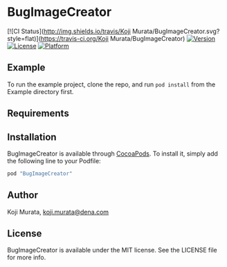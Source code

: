 # BugImageCreator

[![CI Status](http://img.shields.io/travis/Koji Murata/BugImageCreator.svg?style=flat)](https://travis-ci.org/Koji Murata/BugImageCreator)
[![Version](https://img.shields.io/cocoapods/v/BugImageCreator.svg?style=flat)](http://cocoapods.org/pods/BugImageCreator)
[![License](https://img.shields.io/cocoapods/l/BugImageCreator.svg?style=flat)](http://cocoapods.org/pods/BugImageCreator)
[![Platform](https://img.shields.io/cocoapods/p/BugImageCreator.svg?style=flat)](http://cocoapods.org/pods/BugImageCreator)

## Example

To run the example project, clone the repo, and run `pod install` from the Example directory first.

## Requirements

## Installation

BugImageCreator is available through [CocoaPods](http://cocoapods.org). To install
it, simply add the following line to your Podfile:

```ruby
pod "BugImageCreator"
```

## Author

Koji Murata, koji.murata@dena.com

## License

BugImageCreator is available under the MIT license. See the LICENSE file for more info.
